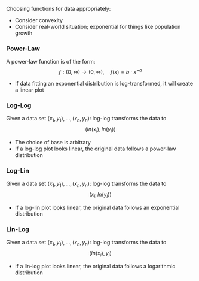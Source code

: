 
Choosing functions for data appropriately:
- Consider convexity
- Consider real-world situation; exponential for things like population growth
### Power-Law
A power-law function is of the form:
$$
f:(0, \infty) → (0, \infty), \quad f(x) = b \cdot x^{-a}
$$
- If data fitting an exponential distribution is log-transformed, it will create a linear plot

### Log-Log
Given a data set $(x_1, y_1), …, (x_n, y_n)$:
	log-log transforms the data to
$$
(ln(x_i), ln(y_i))
$$
- The choice of base is arbitrary
- If a log-log plot looks linear, the original data follows a power-law distribution

### Log-Lin
Given a data set $(x_1, y_1), …, (x_n, y_n)$:
	log-log transforms the data to
$$
(x_i, ln(y_i))
$$
- If a log-lin plot looks linear, the original data follows an exponential distribution

### Lin-Log
Given a data set $(x_1, y_1), …, (x_n, y_n)$:
	log-log transforms the data to
$$
(ln(x_i), y_i)
$$
- If a lin-log plot looks linear, the original data follows a logarithmic distribution

